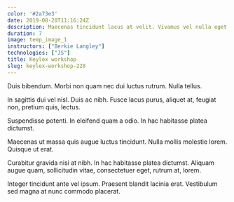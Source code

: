 ```yaml
---
color: '#2a73e3'
date: 2019-08-20T11:16:24Z
description: Maecenas tincidunt lacus at velit. Vivamus vel nulla eget eros elementum pellentesque.
duration: 7
image: temp_image_1
instructors: ["Berkie Langley"]
technologies: ["JS"]
title: Keylex workshop
slug: keylex-workshop-228
---
```

Duis bibendum. Morbi non quam nec dui luctus rutrum. Nulla tellus.

In sagittis dui vel nisl. Duis ac nibh. Fusce lacus purus, aliquet at, feugiat non, pretium quis, lectus.

Suspendisse potenti. In eleifend quam a odio. In hac habitasse platea dictumst.

Maecenas ut massa quis augue luctus tincidunt. Nulla mollis molestie lorem. Quisque ut erat.

Curabitur gravida nisi at nibh. In hac habitasse platea dictumst. Aliquam augue quam, sollicitudin vitae, consectetuer eget, rutrum at, lorem.

Integer tincidunt ante vel ipsum. Praesent blandit lacinia erat. Vestibulum sed magna at nunc commodo placerat.
